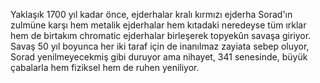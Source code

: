   
Yaklaşık 1700 yıl kadar önce, ejderhalar kralı kırmızı ejderha Sorad'ın zulmüne karşı hem metalik ejderhalar hem kıtadaki neredeyse tüm ırklar hem de birtakım chromatic ejderhalar birleşerek topyekûn savaşa giriyor. Savaş 50 yıl boyunca her iki taraf için de inanılmaz zayiata sebep oluyor, Sorad yenilmeyecekmiş gibi duruyor ama nihayet, 341 senesinde, büyük çabalarla hem fiziksel hem de ruhen yeniliyor.